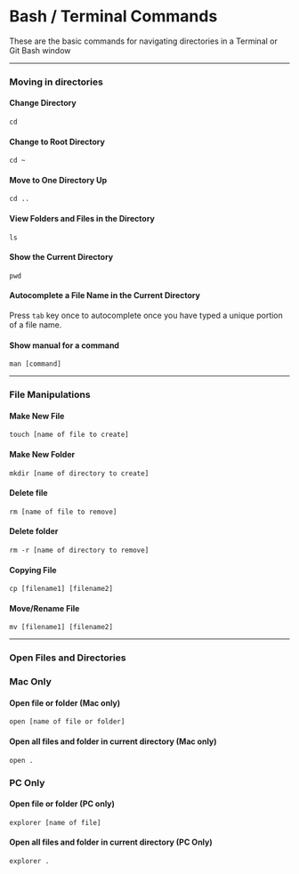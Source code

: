 # Bash / Terminal Commands

These are the basic commands for navigating directories in a Terminal or Git Bash window

---

### Moving in directories

#### Change Directory

`cd`

#### Change to Root Directory

`cd ~`

#### Move to One Directory Up

`cd ..`

#### View Folders and Files in the Directory

`ls`

#### Show the Current Directory

`pwd`

#### Autocomplete a File Name in the Current Directory

Press `tab` key once to autocomplete once you have typed a unique portion of a file name.

#### Show manual for a command

`man [command]`

---

### File Manipulations

#### Make New File

`touch [name of file to create]`

#### Make New Folder

`mkdir [name of directory to create]`

#### Delete file

`rm [name of file to remove]`

#### Delete folder

`rm -r [name of directory to remove]`

#### Copying File

`cp [filename1] [filename2]`

#### Move/Rename File

`mv [filename1] [filename2]`

---

### Open Files and Directories

### Mac Only

#### Open file or folder (Mac only)

`open [name of file or folder]`

#### Open all files and folder in current directory (Mac only)

`open .`

### PC Only

#### Open file or folder (PC only)

`explorer [name of file]`

#### Open all files and folder in current directory (PC Only)

`explorer .`
